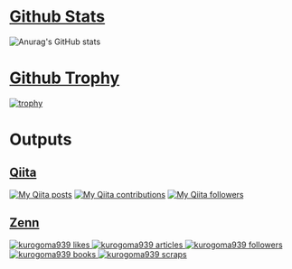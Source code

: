 
# [Github Stats](https://github.com/anuraghazra/github-readme-stats)

![Anurag's GitHub stats](https://github-readme-stats.vercel.app/api?username=Kurogoma939&show_icons=true&theme=radical)

# [Github Trophy](https://github.com/ryo-ma/github-profile-trophy#github-profile-trophy)

[![trophy](https://github-profile-trophy.vercel.app/?username=Kurogoma939&theme=onedark)](https://github.com/Kurogoma939/github-profile-trophy)

# Outputs
## [Qiita](https://qiita-badge.apiapi.app/)

[![My Qiita posts](https://qiita-badge.apiapi.app/s/Kurogoma939/posts.svg)](http://qiita.com/Kurogoma939) [![My Qiita contributions](https://qiita-badge.apiapi.app/s/Kurogoma939/contributions.svg)](http://qiita.com/Kurogoma939) [![My Qiita followers](https://qiita-badge.apiapi.app/s/Kurogoma939/followers.svg)](http://qiita.com/Kurogoma939)



## [Zenn](https://zenn-badge-nikaera.vercel.app/)

  <!-- Like のバッジ -->
  <a href="https://zenn.dev/kurogoma939">
    <img src="https://zenn.badge.nikaera.com/s/kurogoma939/likes?style=social" alt="kurogoma939 likes" />
  </a>

  <!-- Articles のバッジ -->
  <a href="https://zenn.dev/kurogoma939/articles">
    <img src="https://zenn.badge.nikaera.com/s/kurogoma939/articles?style=social" alt="kurogoma939 articles" />
  </a>

  <!-- Followers のバッジ -->
  <a href="https://zenn.dev/kurogoma939/followers">
    <img src="https://zenn.badge.nikaera.com/s/kurogoma939/followers?style=social" alt="kurogoma939 followers" />
  </a>

  <!-- Books のバッジ -->
  <a href="https://zenn.dev/kurogoma939/books">
    <img src="https://zenn.badge.nikaera.com/s/kurogoma939/books?style=social" alt="kurogoma939 books" />
  </a>

  <!-- Scraps のバッジ -->
  <a href="https://zenn.dev/kurogoma939/scraps">
    <img src="https://zenn.badge.nikaera.com/s/kurogoma939/scraps?style=social" alt="kurogoma939 scraps" />
  </a>
